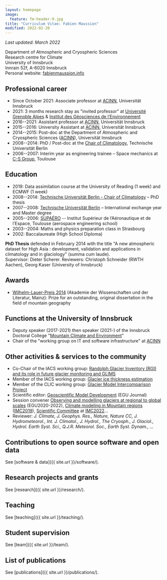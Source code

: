 ```yaml
---
layout: homepage
image:
  feature: fm-header-9.jpg
title: "Curriculum Vitae: Fabien Maussion"
modified: 2022-02-20
---
```


*Last updated: March 2022*

Department of Atmospheric and Cryospheric Sciences <br>
Research centre for Climate <br>
University of Innsbruck <br>
Innrain 52f, A-6020 Innsbruck <br>
Personal website: [fabienmaussion.info](https://fabienmaussion.info)


## Professional career

- Since October 2021: Associate professor at [ACINN](https://www.uibk.ac.at/acinn), Universität Innsbruck
- 2021: 3 months research stay as "invited professor" at [Université Grenoble Alpes](https://www.univ-grenoble-alpes.fr/) & [Institut des Géosciences de l’Environnement](https://www.ige-grenoble.fr/)
- 2016--2021: Assistant professor at [ACINN](https://www.uibk.ac.at/acinn), Universität Innsbruck
- 2015--2016: University Assistant at [ACINN](https://www.uibk.ac.at/acinn), Universität Innsbruck
- 2014--2015: Post-doc at the Department of Atmospheric and Cryospheric Sciences ([ACINN](https://www.uibk.ac.at/acinn)), Universität Innsbruck
- 2008--2014: PhD / Post-doc at the [Chair of Climatology](http://klima.tu-berlin.de), Technische Universität Berlin
- 2006--2007: Interim year as engineering trainee – Space mechanics at [C-S Group](https://www.c-s.fr), Toulouse


## Education

- 2019: Data assimilation course at the University of Reading (1 week) and ECMWF (1 week)
- 2008--2014: [Technische Universität Berlin - Chair of Climatology](https://www.klima.tu-berlin.de) – PhD thesis
- 2007--2008: [Technische Universität Berlin](https://www.tu.berlin/) – International exchange year and Master degree
- 2005--2006: [SUPAÉRO](https://www.isae-supaero.fr/en/) -- Institut Supérieur de l’Aéronautique et de l’Espace, Toulouse (aerospace engineering school)
- 2003--2004: Maths and physics preparation class in Strasbourg 
- 2002: Baccalaureate (High School Diploma)

**PhD Thesis** defended in February 2014 with the title "A new atmospheric dataset for High Asia : development,
validation and applications in climatology and in glaciology" (summa cum laude). <br>
Supervisor: Dieter Scherer. Reviewers: Christoph Schneider (RWTH Aachen), Georg Kaser (University of Innsbruck)

## Awards 

- [Wilhelm-Lauer-Preis 2014](https://www.adwmainz.de/wilhelm-lauer-stiftung/wilhelm-lauer-stiftung.html) (Akademie der Wissenschaften und der Literatur, Mainz): Prize for an outstanding, 
  original dissertation in the field of mountain geography 
  
## Functions at the University of Innsbruck

- Deputy speaker (2017-2021) then speaker (2021-) of the Innsbruck Doctoral College "[Mountain Climate and Environment](https://www.uibk.ac.at/alpinerraum/dps/dp-mountainclimate/)"
- Chair of the "working group on IT and software infrastructure" at [ACINN](https://www.uibk.ac.at/acinn)

## Other activities & services to the community

- Co-Chair of the IACS working group: [Randolph Glacier Inventory (RGI) and its role in future glacier monitoring and GLIMS](https://cryosphericsciences.org/activities/working-groups/rgi-working-group/)
- Member of the IACS working group: [Glacier ice thickness estimation](https://cryosphericsciences.org/activities/ice-thickness/)
- Member of the CLIC working group: [Glacier Model Intercomparison Project](http://www.climate-cryosphere.org/mips/glaciermip)
- Scientific editor: [Geoscientific Model Development](https://www.geosci-model-dev.net/) (EGU Journal)
- Session convener [Observing and modelling glaciers at regional to global scales](https://meetingorganizer.copernicus.org/EGU22/session/42447) (EGU2020-2022), [Climate modeling in Mountain regions](https://www.uibk.ac.at/congress/imc2019/program/1-1-b.html.en) ([IMC2019](https://www.uibk.ac.at/congress/imc2019)), [Scientific Committee](https://www.imc2022.info/scientific-committee/) at [IMC2022](https://www.imc2022.info)...
- Reviewer: *J. Climate, J. Geophys. Res., Nature, Nature CC, J. Hydrometeorol., Int. J. Climatol., J. Hydrol., The Cryosph., J. Glaciol., Hydrol. Earth Syst. Sci., Q.J.R. Meteorol. Soc., Earth Syst. Dynam., ...*

## Contributions to open source software and open data

See [software & data]({{ site.url }}/software/).

## Research projects and grants

See [research]({{ site.url }}/research/).

## Teaching

See [teaching]({{ site.url }}/teaching/).

## Student supervision

See [team]({{ site.url }}/team/).

## List of publications

See [publications]({{ site.url }}/publications/).
